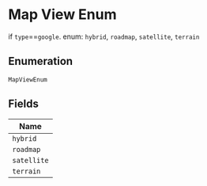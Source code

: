 
# Map View Enum

if `type`==`google`. enum: `hybrid`, `roadmap`, `satellite`, `terrain`

## Enumeration

`MapViewEnum`

## Fields

| Name |
|  --- |
| `hybrid` |
| `roadmap` |
| `satellite` |
| `terrain` |

